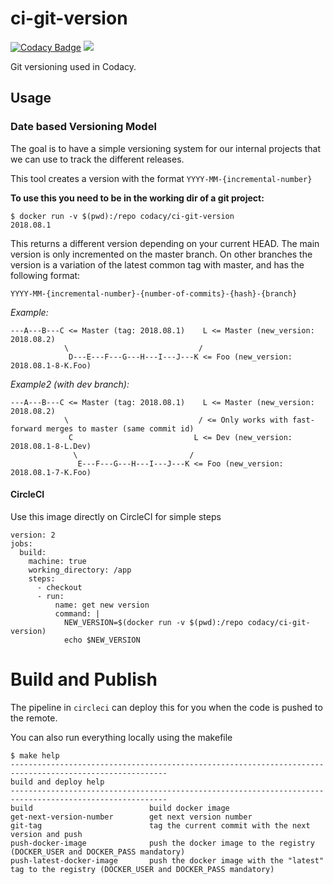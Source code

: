 # ci-git-version
[![Codacy Badge](https://api.codacy.com/project/badge/Grade/b6c44b6714ec4f289a548955130f1b1f)](https://www.codacy.com?utm_source=github.com&amp;utm_medium=referral&amp;utm_content=codacy/ci-git-version&amp;utm_campaign=Badge_Grade)
[![](https://images.microbadger.com/badges/version/codacy/ci-git-version.svg)](https://microbadger.com/images/codacy/ci-git-version "Get your own version badge on microbadger.com")

Git versioning used in Codacy.

## Usage

### Date based Versioning Model

The goal is to have a simple versioning system for our internal projects that we can use to track the different releases.

This tool creates a version with the format `YYYY-MM-{incremental-number}`

**To use this you need to be in the working dir of a git project:**
```
$ docker run -v $(pwd):/repo codacy/ci-git-version
2018.08.1
```

This returns a different version depending on your current HEAD.
The main version is only incremented on the master branch.
On other branches the version is a variation of the latest common tag with master, and has the following format:

`YYYY-MM-{incremental-number}-{number-of-commits}-{hash}-{branch}`

*Example:*
```
---A---B---C <= Master (tag: 2018.08.1)    L <= Master (new_version: 2018.08.2)
            \                             /
             D---E---F---G---H---I---J---K <= Foo (new_version: 2018.08.1-8-K.Foo)
```


*Example2 (with dev branch):*
```
---A---B---C <= Master (tag: 2018.08.1)    L <= Master (new_version: 2018.08.2)
            \                             / <= Only works with fast-forward merges to master (same commit id)
             C                           L <= Dev (new_version: 2018.08.1-8-L.Dev)
              \                         /
               E---F---G---H---I---J---K <= Foo (new_version: 2018.08.1-7-K.Foo)
```

#### CircleCI

Use this image directly on CircleCI for simple steps

```
version: 2
jobs:
  build:
    machine: true
    working_directory: /app
    steps:
      - checkout
      - run:
          name: get new version
          command: |
            NEW_VERSION=$(docker run -v $(pwd):/repo codacy/ci-git-version)
            echo $NEW_VERSION
```
# Build and Publish

The pipeline in `circleci` can deploy this for you when the code is pushed to the remote.

You can also run everything locally using the makefile
```
$ make help
---------------------------------------------------------------------------------------------------------
build and deploy help
---------------------------------------------------------------------------------------------------------
build                          build docker image
get-next-version-number        get next version number
git-tag                        tag the current commit with the next version and push
push-docker-image              push the docker image to the registry (DOCKER_USER and DOCKER_PASS mandatory)
push-latest-docker-image       push the docker image with the "latest" tag to the registry (DOCKER_USER and DOCKER_PASS mandatory)
```

